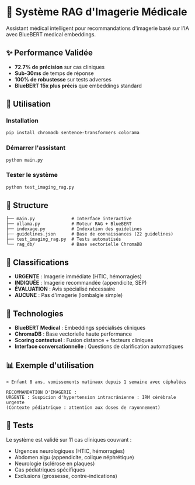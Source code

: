 # 🏥 Système RAG d'Imagerie Médicale

Assistant médical intelligent pour recommandations d'imagerie basé sur l'IA avec BlueBERT medical embeddings.

## ✨ Performance Validée
- **72.7% de précision** sur cas cliniques
- **Sub-30ms** de temps de réponse  
- **100% de robustesse** sur tests adverses
- **BlueBERT 15x plus précis** que embeddings standard

## 🚀 Utilisation

### Installation
```bash
pip install chromadb sentence-transformers colorama
```

### Démarrer l'assistant
```bash
python main.py
```

### Tester le système
```bash
python test_imaging_rag.py
```

## 📁 Structure
```
├── main.py              # Interface interactive
├── ollama.py            # Moteur RAG + BlueBERT  
├── indexage.py          # Indexation des guidelines
├── guidelines.json      # Base de connaissances (22 guidelines)
├── test_imaging_rag.py  # Tests automatisés
└── rag_db/              # Base vectorielle ChromaDB
```

## 🎯 Classifications
- **URGENTE** : Imagerie immédiate (HTIC, hémorragies)
- **INDIQUÉE** : Imagerie recommandée (appendicite, SEP)  
- **ÉVALUATION** : Avis spécialisé nécessaire
- **AUCUNE** : Pas d'imagerie (lombalgie simple)

## 🧠 Technologies
- **BlueBERT Medical** : Embeddings spécialisés cliniques
- **ChromaDB** : Base vectorielle haute performance
- **Scoring contextuel** : Fusion distance + facteurs cliniques
- **Interface conversationnelle** : Questions de clarification automatiques

## 📊 Exemple d'utilisation
```
> Enfant 8 ans, vomissements matinaux depuis 1 semaine avec céphalées

RECOMMANDATION D'IMAGERIE :
URGENTE : Suspicion d'hypertension intracrânienne : IRM cérébrale urgente
(Contexte pédiatrique : attention aux doses de rayonnement)
```

## 🧪 Tests
Le système est validé sur 11 cas cliniques couvrant :
- Urgences neurologiques (HTIC, hémorragies)
- Abdomen aigu (appendicite, colique néphrétique) 
- Neurologie (sclérose en plaques)
- Cas pédiatriques spécifiques
- Exclusions (grossesse, contre-indications)
